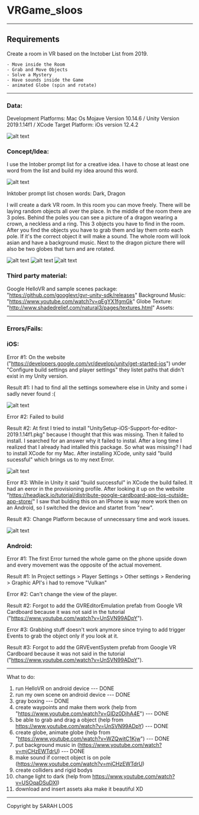 # VRGame_sloos

---
## Requirements

Create a room in VR based on the Inctober List from 2019.

    - Move inside the Room
    - Grab and Move Objects
    - Solve a Mystery
    - Have sounds inside the Game
    - animated Globe (spin and rotate)
---   
### Data:

Development Platforms: Mac Os Mojave Version 10.14.6 / Unity Version 2019.1.14f1 / XCode
Target Platform: iOs version 12.4.2

![alt text](https://github.com/sloos123/VRGame_sloos/blob/master/img/data.png)

### Concept/Idea:

I use the Intober prompt list for a creative idea. I have to chose at least one word from the list and build my idea around this word. 

![alt text](https://github.com/sloos123/VRGame_sloos/blob/master/img/inktober.png)

Inktober prompt list chosen words: Dark, Dragon

I will create a dark VR room. In this room you can move freely. There will be laying random objects all over the place. In the middle of the room there are 3 poles. Behind the poles you can see a picture of a dragon wearing a crown, a neckless and a ring. This 3 objects you have to find in the room. After you find the objects you have to grab them and lay them onto each pole. If it's the correct object it will make a sound. The whole room will look asian and have a background music. Next to the dragon picture there will also be two globes that turn and are rotated.

![alt text](https://github.com/sloos123/VRGame_sloos/blob/master/img/idea1.png)
![alt text](https://github.com/sloos123/VRGame_sloos/blob/master/img/idea2.png)
![alt text](https://github.com/sloos123/VRGame_sloos/blob/master/img/idea3.png)

### Third party material: 
Google HelloVR and sample scenes package: "https://github.com/googlevr/gvr-unity-sdk/releases"
Background Music: "https://www.youtube.com/watch?v=qEgYX1fgmGk"
Globe Texture: "http://www.shadedrelief.com/natural3/pages/textures.html"
Assets:


---   
### Errors/Fails:

### iOS:

Error #1:
On the website ("https://developers.google.com/vr/develop/unity/get-started-ios") under "Configure build settings and player settings" they listet paths that didn't exist in my Unity version. 

Result #1:
I had to find all the settings somewhere else in Unity and some i sadly never found :( 

![alt text](https://github.com/sloos123/VRGame_sloos/blob/master/img/Error1.png)

Error #2:
Failed to build

Result #2:
At first I tried to install "UnitySetup-iOS-Support-for-editor-2019.1.14f1.pkg" because I thought that this was missing. Then it failed to install. I searched for an answer why it failed to instal. After a long time I realized that I already had intalled this package. So what was missing? I had to install XCode for my Mac. After installing XCode, unity said "build sucessful" which brings us to my next Error.

![alt text](https://github.com/sloos123/VRGame_sloos/blob/master/img/Error2.png)

Error #3:
While in Unity it said "build successful" in XCode the build failed.
It had an eeror in the provisioning profile.
After looking it up on the website "https://headjack.io/tutorial/distribute-google-cardboard-app-ios-outside-app-store/" I saw that bulding this on an IPhone is way more work then on an Android, so I switched the device and startet from "new".

Result #3:
Change Platform because of unnecessary time and work issues.

![alt text](https://github.com/sloos123/VRGame_sloos/blob/master/img/Error3.png)

### Android:

Error #1:
The first Error turned the whole game on the phone upside down and every movement was the opposite of the actual movement. 

Result #1:
In Project settings > Player Settings > Other settings > Rendering > Graphic API's i had to remove "Vulkan"

Error #2:
Can't change the view of the player.

Result #2:
Forgot to add the GVREditorEmulation prefab from Google VR Cardboard because it was not said in the tutorial ("https://www.youtube.com/watch?v=UnSVN99ADpY").

Error #3:
Grabbing stuff doesn't work anymore since trying to add trigger Events to grab the object only if you look at it.

Result #3:
Forgot to add the GRVEventSystem prefab from Google VR Cardboard because it was not said in the tutorial ("https://www.youtube.com/watch?v=UnSVN99ADpY").

---

What to do:
1. run HelloVR on android device --- DONE
2. run my own scene on android device --- DONE
3. gray boxing --- DONE
4. create waypoints and make them work (help from "https://www.youtube.com/watch?v=GIDz0DjhA4E") --- DONE 
5. be able to grab and drag a object (help from https://www.youtube.com/watch?v=UnSVN99ADpY) --- DONE
6. create globe, animate globe (help from "https://www.youtube.com/watch?v=WZQwitC1Kjw") --- DONE 
7. put background music in (https://www.youtube.com/watch?v=mjCHzEWTdrU) --- DONE 
8. make sound if correct object is on pole (https://www.youtube.com/watch?v=mjCHzEWTdrU)
9. create colliders and rigid bodys
10. change light to dark (help from https://www.youtube.com/watch?v=USOqaDSuDXI)
11. download and insert assets aka make it beautiful XD

----

Copyright by SARAH LOOS
